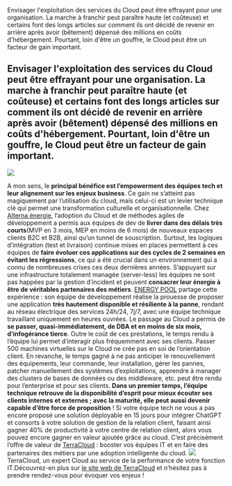 Envisager l'exploitation des services du Cloud peut être effrayant pour une organisation. La marche à franchir peut paraître haute (et coûteuse) et certains font des longs articles sur comment ils ont décidé de revenir en arrière après avoir (bêtement) dépensé des millions en coûts d'hébergement. Pourtant, loin d'être un gouffre, le Cloud peut être un facteur de gain important.

## Envisager l'exploitation des services du Cloud peut être effrayant pour une organisation. La marche à franchir peut paraître haute (et coûteuse) et certains font des longs articles sur comment ils ont décidé de revenir en arrière après avoir (bêtement) dépensé des millions en coûts d'hébergement. Pourtant, loin d'être un gouffre, le Cloud peut être un facteur de gain important.

![](/images/blog/1493e733-0b84-4841-a6b3-118afaf98cf3.jpg)

A mon sens, le **principal bénéfice est l’empowerment des équipes tech et leur alignement sur les enjeux business**. Ce gain ne s’atteint pas magiquement par l’utilisation du cloud, mais celui-ci est un levier technique clé qui permet une transformation culturelle et organisationnelle. Chez [Alterna énergie](https://www.linkedin.com/company/alterna-energie/), l’adoption du Cloud et de méthodes agiles de développement a permis aux équipes de dev de **livrer dans des délais très courts**(MVP en 3 mois, MEP en moins de 6 mois) de nouveaux espaces clients B2C et B2B, ainsi qu’un tunnel de souscription. Surtout, les logiques d’intégration (test et livraison) continue mises en places permettent à ces équipes de **faire évoluer ces applications sur des cycles de 2 semaines en évitant les régressions**, ce qui a été crucial dans un environnement qui a connu de nombreuses crises ces deux dernières années. S’appuyant sur une infrastructure totalement managée (server-less) les équipes ne sont pas happées par la gestion d’incident et peuvent **consacrer leur énergie à être de véritables partenaires des métiers**. [ENERGY POOL](https://www.linkedin.com/company/energy-pool/) partage cette expérience : son équipe de développement réalise la prouesse de proposer une application **très hautement disponible et résiliente à la panne**, rendant au réseau électrique des services 24h/24, 7j/7, avec une équipe technique travaillant uniquement en heures ouvrées. Le passage au Cloud a permis de **se passer, quasi-immédiatement, de DBA et en moins de six mois, d’infogérance tierce**. Outre le coût de ces prestations, le temps rendu à l’équipe lui permet d’interagir plus fréquemment avec ses clients. Passer 500 machines virtuelles sur le Cloud ne crée pas en soi de l’orientation client. En revanche, le temps gagné à ne pas anticiper le renouvellement des équipements, leur commande, leur installation, gérer les pannes, patcher manuellement des systèmes d’exploitations, apprendre à manager des clusters de bases de données ou des middleware, etc. peut être rendu pour l’enterprise et pour ses clients. **Dans un premier temps, l’équipe technique retrouve de la disponibilité d’esprit pour mieux écouter ses clients internes et externes ; **avec la maturité, elle peut aussi devenir capable d’être** force de proposition** ! Si votre équipe tech ne vous a pas encore proposé une solution déployable en 15 jours pour intégrer ChatGPT et consorts à votre solution de gestion de la relation client, faisant ainsi gagner 40% de productivité à votre centre de relation client, alors vous pouvez encore gagner en valeur ajoutée grâce au cloud. C’est précisément l’offre de valeur de [TerraCloud](https://www.linkedin.com/company/terracloud/) : booster vos équipes IT et en faire des partenaires des métiers par une adoption intelligente du cloud. ![](https://media.licdn.com/dms/image/D4D12AQEaph7MvMT7Xw/article-inline_image-shrink_1500_2232/0/1697532450420?e=1704931200&v=beta&t=8QI_xlVW_jCK-5r-3o-d8F0EokusO7_aFGB-4XAgdsY) TerraCloud, un expert Cloud au service de la performance de votre fonction IT.Découvrez-en plus sur [le site web de TerraCloud](../../../../../index.html) et n’hésitez pas à prendre rendez-vous pour évoquer vos enjeux !